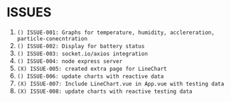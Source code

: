 # ISSUES

1. `() ISSUE-001: Graphs for temperature, humidity, acclereration, particle-conecntration `
1. `() ISSUE-002: Display for battery status`
1. `() ISSUE-003: socket.io/axios integration`
1. `() ISSUE-004: node express server`
1. `(X) ISSUE-005: created extra page for LineChart`
1. `() ISSUE-006: update charts with reactive data`
1. `(X) ISSUE-007: Include LineChart.vue in App.vue with testing data`
1. `(X) ISSUE-008: update charts with reactive testing data`